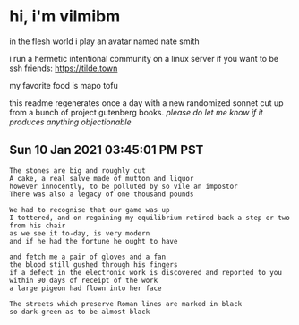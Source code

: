 # hi, i'm vilmibm

in the flesh world i play an avatar named nate smith

i run a hermetic intentional community on a linux server if you want to be ssh friends: https://tilde.town

my favorite food is mapo tofu

this readme regenerates once a day with a new randomized sonnet cut up from a bunch of project gutenberg books.
_please do let me know if it produces anything objectionable_

## Sun 10 Jan 2021 03:45:01 PM PST

    The stones are big and roughly cut
    A cake, a real salve made of mutton and liquor
    however innocently, to be polluted by so vile an impostor
    There was also a legacy of one thousand pounds
    
    We had to recognise that our game was up
    I tottered, and on regaining my equilibrium retired back a step or two from his chair
    as we see it to-day, is very modern
    and if he had the fortune he ought to have
    
    and fetch me a pair of gloves and a fan
    the blood still gushed through his fingers
    if a defect in the electronic work is discovered and reported to you within 90 days of receipt of the work
    a large pigeon had flown into her face
    
    The streets which preserve Roman lines are marked in black
    so dark-green as to be almost black

